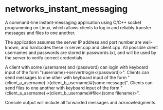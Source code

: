 # networks_instant_messaging
A command-line instant-messaging application using C/C++ socket programming on Linux, which allows clients to log in and reliably transfer messages and files to one another.


The application assumes the server IP address and port number are well-known, and hardcodes these in server.cpp and client.cpp. All possible client usernames and passwords are stored in passwords.txt, and will be used by the server to verify correct credentials.

A client with some (username) and (password) can login with keyboard input of the form "(username)->server#login<(password)>". Clients can send messages to one other with keyboard input of the form "(client_a_username)->(client_b_username)#(some message)". Clients can send files to one another with keyboard input of the form "(client_a_username)->(client_b_username)#file<(some filename)>".

Console output will include all forwarded messages and acknowledgments.
